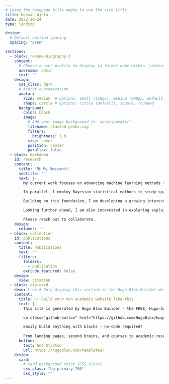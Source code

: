 ```yaml
---
# Leave the homepage title empty to use the site title
title: Hassan Ajulo
date: 2022-10-24
type: landing

design:
  # Default section spacing
  spacing: "6rem"

sections:
  - block: resume-biography-3
    content:
      # Choose a user profile to display (a folder name within `content/authors/`)
      username: admin
      text: ""
    design:
      css_class: dark
      # Avatar customization
      avatar:
        size: medium  # Options: small (150px), medium (200px, default), large (320px), xl (400px), xxl (500px)
        shape: circle # Options: circle (default), square, rounded
      background:
        color: black
        image:
          # Add your image background to `assets/media/`.
          filename: stacked-peaks.svg
          filters:
            brightness: 1.0
          size: cover
          position: center
          parallax: false
  - block: markdown
    id: research
    content:
      title: '📚 My Research'
      subtitle: ''
      text: |-
        My current work focuses on advancing machine learning methods for spatial epidemiology. Traditional epidemiological models often struggle to capture nonlinear spatial and temporal dependencies and interactions among multiple risk factors. To address this, I have been developing approaches that integrate spatial autocorrelation, temporal structure, and machine learning to improve outbreak prediction, hotspot detection, and disease risk mapping. For example, I created a novel local spatiotemporal random forest model to study the dynamics of COVID-19 incidence across United States counties. This framework adapts to both geographic and temporal variations, capturing how epidemiological, demographic, and environmental drivers shift across regions and over time. Such methods yield more accurate and actionable results, supporting early intervention strategies and better allocation of health resources.

        In parallel, I employ Bayesian statistical methods to study spatiotemporal disease dynamics. Bayesian frameworks allow the incorporation of prior knowledge and provide rigorous quantification of uncertainty, which is especially critical when data are heterogeneous across regions and periods. For instance, I have applied Bayesian distributed lag non-linear models to capture delayed effects of environmental exposures, such as temperature, on Salmonella disease risk in New South Wales, Australia. This approach not only improves interpretability but also produces reliable estimates with quantified uncertainty, enabling more trustworthy insights for public health decision-making.

        Building on this foundation, I am developing a growing interest in extending my research into deep learning methods for spatial biology, particularly in the context of spatial transcriptomics and cellular microenvironments. While I have not yet conducted substantial work in this area, I am drawn to the unique capabilities of deep learning for modeling high-dimensional, spatially structured biological data. My aim is to eventually leverage these approaches to uncover novel biomarkers, characterize tissue heterogeneity, and better understand spatial organization in biological systems. This line of research has the potential to contribute significantly to cancer biology, neuroscience, and precision medicine.

        Looking further ahead, I am also interested in exploring explainable Bayesian deep learning methods for applications across epidemiology, biology, and environmental science. I am particularly motivated by the principled mechanisms for uncertainty quantification offered by Bayesian approaches, which are crucial in biomedical contexts where decisions can have profound consequences. Although this remains an emerging direction for me, I envision combining Bayesian deep learning with explainability frameworks to create models that are not only accurate but also transparent, trustworthy, and actionable. Such methods could, for example, provide outbreak predictions with quantified confidence levels in epidemiology, enable robust biomarker discovery with interpretable biological insights, or support climate and air quality forecasts with uncertainty estimates in environmental science.

        Please reach out to collaborate.
    design:
      columns: ''
  - block: collection
    id: publications
    content:
      title: Publications
      text: ""
      filters:
        folders:
          - publication
        exclude_featured: false
    design:
      view: citation
  - block: cta-card
    demo: true # Only display this section in the Hugo Blox Builder demo site
    content:
      title: 👉 Build your own academic website like this
      text: |-
        This site is generated by Hugo Blox Builder - the FREE, Hugo-based open source website builder trusted by 250,000+ academics like you.

        <a class="github-button" href="https://github.com/HugoBlox/hugo-blox-builder" data-color-scheme="no-preference: light; light: light; dark: dark;" data-icon="octicon-star" data-size="large" data-show-count="true" aria-label="Star HugoBlox/hugo-blox-builder on GitHub">Star</a>

        Easily build anything with blocks - no-code required!
        
        From landing pages, second brains, and courses to academic resumés, conferences, and tech blogs.
      button:
        text: Get Started
        url: https://hugoblox.com/templates/
    design:
      card:
        # Card background color (CSS class)
        css_class: "bg-primary-700"
        css_style: ""
---
```

